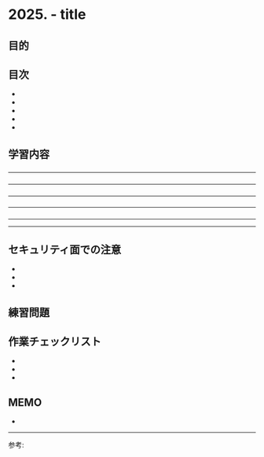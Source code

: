 # 2025. - title

## 目的



## 目次

- [](#1)
- [](#2)
- [](#3)
- [](#4)
- [](#5)

## 学習内容

<a id="1"></a>

### 



---
<a id="2"></a>

### 



---
<a id="3"></a>

### 



---
<a id="4"></a>

### 



---
<a id="5"></a>

### 



---
---
## セキュリティ面での注意

- 
- 
- 

## 練習問題 



## 作業チェックリスト

- 
- 
- 

## MEMO

- 

---

参考: []()
